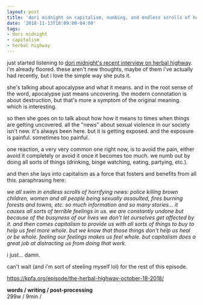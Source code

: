 ```yaml
---
layout: post
title: 'dori midnight on capitalism, numbing, and endless scrolls of horror'
date: '2018-11-13T10:09:00-04:00'
tags:
- dori midnight
- capitalism
- herbal highway
--- 
```


just started listening to [dori midnight's recent interview on herbal highway](https://kpfa.org/episode/the-herbal-highway-october-18-2018/). i'm already floored. these aren't new thoughts, maybe of them i've actually had recently, but i love the simple way she puts it. 

she's talking about apocalypse and what it means. and in the root sense of the word, apocalypse just means uncovering. the modern connotation is about destruction, but that's more a symptom of the original meaning. which is interesting. 

so then she goes on to talk about how how it means to times when things are getting uncovered. all the "news" about sexual violence in our society isn't new. it's always been here. but it is getting exposed. and the exposure is painful. sometimes too painful. 

one reaction, a very very common one right now, is to avoid the pain, either avoid it completely or avoid it once it becomes too much. we numb out by doing all sorts of things (drinking, binge watching, eating, partying, etc.). 

and then she lays into capitalism as a force that fosters and benefits from all this. paraphrasing here: 

*we all swim in endless scrolls of horrifying news: police killing brown children, women and all people being sexually assaulted, fires burning forests and towns, etc. so much information and so many stories... it causes all sorts of terrible feelings in us. we are constantly undone but because of the busyness of our lives we don't let ourselves get affected by it. and then comes capitalism to provide us with all sorts of things to buy to help us feel more whole. but we know that those things don't help us heal or be whole. feeling our feelings makes us feel whole. but capitalism does a great job at distracting us from doing that work.*

i just... damn. 

can't wait (and i'm sort of steeling myself lol) for the rest of this episode. 

https://kpfa.org/episode/the-herbal-highway-october-18-2018/

<!-- hyperlink bank -->


<!-- &#042; = asterisk -->
<!-- &#039; = single quote '-->

**words / writing / post-processing**  
299w / 9min / 